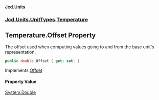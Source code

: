 #### [Jcd.Units](index.md 'index')
### [Jcd.Units.UnitTypes](Jcd.Units.UnitTypes.md 'Jcd.Units.UnitTypes').[Temperature](Jcd.Units.UnitTypes.Temperature.md 'Jcd.Units.UnitTypes.Temperature')

## Temperature.Offset Property

The offset used when computing values going to and from the base unit's representation.

```csharp
public double Offset { get; set; }
```

Implements [Offset](https://docs.microsoft.com/en-us/dotnet/api/Jcd.Units.IUnitOfMeasure-1.Offset 'Jcd.Units.IUnitOfMeasure`1.Offset')

#### Property Value
[System.Double](https://docs.microsoft.com/en-us/dotnet/api/System.Double 'System.Double')